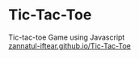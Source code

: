# Tic-Tac-Toe
Tic-tac-toe Game using Javascript  
[zannatul-iftear.github.io/Tic-Tac-Toe](https://zannatul-iftear.github.io/Tic-Tac-Toe/)
